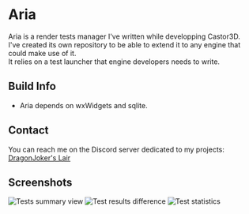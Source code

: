 # Aria

Aria is a render tests manager I've written while developping Castor3D.  
I've created its own repository to be able to extend it to any engine that could make use of it.  
It relies on a test launcher that engine developers needs to write.  

## Build Info

- Aria depends on wxWidgets and sqlite.  

## Contact

You can reach me on the Discord server dedicated to my projects: [DragonJoker's Lair](https://discord.gg/NuTFAh55G6)

## Screenshots

![Tests summary view](https://dragonjoker.github.io/Aria/img/aria-01.png)
![Test results difference](https://dragonjoker.github.io/Aria/img/aria-02.png)
![Test statistics](https://dragonjoker.github.io/Aria/img/aria-03.png)
